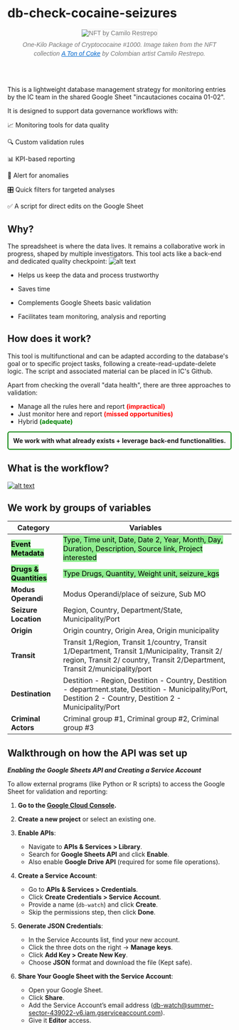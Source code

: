 # db-check-cocaine-seizures

<div style="text-align:center;font-family:sans-serif;margin:20px 0;max-width:600px;margin:auto;font-size:14px;font-weight:300;color:#777">
  <img src="1000+aToNoFcoke+22.jpg" alt="NFT by Camilo Restrepo" style="max-width:100%;border:1px solid #eee">
  <p style="font-style:italic;margin:8px 15px;line-height:1.4;font-weight:300">One-Kilo Package of Cryptococaine #1000. Image taken from the NFT collection <a href="https://camilorestrepo.co/#/a-ton-of-coke/" target="_blank" style="color:#06c;font-weight:400">A Ton of Coke</a> 
by Colombian artist Camilo Restrepo.</p>
</div>

<br><br>

This is a lightweight database management strategy for monitoring entries by the IC team in the shared Google Sheet "incautaciones cocaina 01-02".

It is designed to support data governance workflows with:

📈 Monitoring tools for data quality

🔍 Custom validation rules

📊 KPI-based reporting

🚨 Alert for anomalies

🎛️ Quick filters for targeted analyses

✅ A script for direct edits on the Google Sheet

## Why?
The spreadsheet is where the data lives. It remains a collaborative work in progress, shaped by multiple investigators. This tool acts like a back-end and dedicated quality checkpoint:
![alt text](image-why.png)
- Helps us keep the data and process trustworthy

- Saves time

- Complements Google Sheets basic validation

- Facilitates team monitoring, analysis and reporting

## How does it work?

This tool is multifunctional and can be adapted according to the database's goal or to specific project tasks, following a create-read-update-delete logic. The script and associated material can be placed in IC's Github.

Apart from checking the overall "data health", there are three approaches to validation:

- Manage all the rules here and report <span style="color: red; font-weight: bold;">(impractical)</span>
- Just monitor here and report <span style="color: red; font-weight: bold;">(missed opportunities)</span>
- Hybrid <span style="color: green; font-weight: bold;">(adequate)</span>


<div style="border: 2px solid green; padding: 10px; border-radius: 5px; text-align: center;"> <b>We work with what already exists + leverage back-end functionalities.</b> </div>

## What is the workflow?

[![alt text](image-workflow.png)](https://app.eraser.io/workspace/piMlbKXsypAm5EdTYQHk?origin=share)


## We work by groups of variables

| **Category**           | **Variables**                                                                                                                                             |
|------------------------|------------------------------------------------------------------------------------------------------------------------------------------------------------|
| <mark style="background-color: #90EE90">**Event Metadata**</mark>     | <mark style="background-color: #90EE90">Type, Time unit, Date, Date 2, Year, Month, Day, Duration, Description, Source link, Project interested</mark>                                                  |
| <mark style="background-color: #90EE90">**Drugs & Quantities**</mark>  |<mark style="background-color: #90EE90"> Type Drugs, Quantity, Weight unit, seizure_kgs </mark>                                                                          |
| **Modus Operandi**     | Modus Operandi/place of seizure, Sub MO                                                                                                                   |
| **Seizure Location**   | Region, Country, Department/State, Municipality/Port                                                                                                      |
| **Origin**             | Origin country, Origin Area, Origin municipality                                                                                                          |
| **Transit**            | Transit 1/Region, Transit 1/country, Transit 1/Department, Transit 1/Municipality, Transit 2/ region, Transit 2/ country, Transit 2/Department, Transit 2/municipality/port |
| **Destination**        | Destition - Region, Destition - Country, Destition - department.state, Destition - Municipality/Port, Destition 2 - Country, Destition 2 - Municipality/Port |
| **Criminal Actors**    | Criminal group #1, Criminal group #2, Criminal group #3                    

## Walkthrough on how the API was set up
 _***Enabling the Google Sheets API and Creating a Service Account***_

To allow external programs (like Python or R scripts) to access the Google Sheet for validation and reporting:

1. **Go to the [Google Cloud Console](https://console.cloud.google.com/).**

2. **Create a new project** or select an existing one.

3. **Enable APIs**:
   - Navigate to **APIs & Services > Library**.
   - Search for **Google Sheets API** and click **Enable**.
   - Also enable **Google Drive API** (required for some file operations).

4. **Create a Service Account**:
   - Go to **APIs & Services > Credentials**.
   - Click **Create Credentials > Service Account**.
   - Provide a name (`db-watch`) and click **Create**.
   - Skip the permissions step, then click **Done**.

5. **Generate JSON Credentials**:
   - In the Service Accounts list, find your new account.
   - Click the three dots on the right → **Manage keys**.
   - Click **Add Key > Create New Key**.
   - Choose **JSON** format and download the file (Kept safe).

6. **Share Your Google Sheet with the Service Account**:
   - Open your Google Sheet.
   - Click **Share**.
   - Add the Service Account’s email address (db-watch@summer-sector-439022-v6.iam.gserviceaccount.com).
   - Give it **Editor** access.



